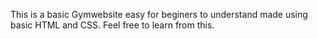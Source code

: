 This is a basic Gymwebsite easy for beginers to understand made using basic HTML and CSS. Feel free to learn from this.
